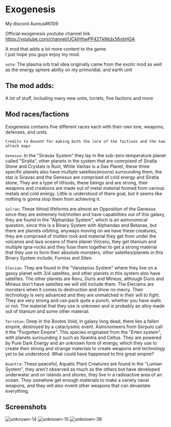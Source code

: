 # Exogenesis

My discord Aureus#6109

Official exogenesis youtube channel link https://youtube.com/channel/UCkIHhwPP42TkNtdx56vbHGA

A mod that adds a lot more content to the game.
<br>I just hope you guys enjoy my mod.

`note`: The plasma orb trail idea originally came from the exotic mod as well as the energy sphere ability on my primordial, and earth unit

## The mod adds: 
A lot of stuff, including many new units, turrets, five factions and more

## Mod races/factions 
Exogenesis contains five different races each with their own lore, weapons, defenses, and units.

`Credits to Đuvent for making both the lore of the factions and the two attack maps`

`Genesux`: In the "Siravax System" they lay in the sub-zero temperature planet called "Siratla", other planets in the system that are comrpised of Siratla Stone and Crystals is Ruxt, While Vantax is a Gas Planet, these three specific planets also have multiple satelites(moons) surrounding them, the star is Siravax and the Genesux are comprised of cold energy and Siratla stone, They are a type of lithiods, these beings and are strong, their weapons and creations are made out of metal material formed from various metals and cold energy. Little is understood of there goal, but it seems like nothing is gonna stop them from achieving it.

`Solran`: These lithiod lifeforms are almost an Opposition of the Genesux since they are extremely hot/molten and have capabilities out of this galaxy, they are found in the "Alphandax System", which is an astronomical question, since this is a Binary System with Alphandax and Betanax, but there are planets orbiting, anyways moving on we have these creatures, they are comprised of molten rock and material they get from under the volcanos and lava oceans of there planet Volceru, they get titanium and multiple igna-rocks and they fuse them together to get a strong material that they use to form their absolute monsters, other satelites/planets in this Binary System include, Furnius and Siten.

`Elecian`: They are found in the "Vanstarius System" where they live on a gassy planet with 3/4 satelites, and other planets in this system also have satelites. The other planets are Ravu, Duris and Mineus, although Duris and Mineus don't have satelites we will still include them. The Eleciams are monsters when it comes to destruction and show no mercy. Their technology is very advanced and they are unmatched in their will to fight. They are very strong and can pack quite a punch, whether you have walls or not. The material that they use is unknown and is probably an alloy made out of titanium and some other material.

`Terretux`: Deep in the Bootes Void, in galaxy long dead, there lies a fallen empire, destroyed by a cataclysmic event. Astronomeers from Serpulo call it the "Forgotten Empire". This species originated from the "Erten system", with planets surrounding it such as Xeantra and Celtus. They are powered by Pure Dark Energy and an unknown form of energy, which  they use to create their strong and strange materials to create weapons and technology yet to be understood. What could have happened to this great empire?

`Quantra`: These peaceful, Aquatic Plant Creatures are found in the "Lumian System", they aren't observed as much as the others but have developed underwater and on islands and shores, they live in a radioactive area of an ocean. They somehow get enough materials to make a variety naval weapons, and they will also invent other weapons that can  devastate everything.

## Screenshots
![unknown-14](https://user-images.githubusercontent.com/68311340/118233805-7227c080-b460-11eb-99cd-5ab35cecb273.png)
![unknown-15](https://user-images.githubusercontent.com/68311340/118233809-7358ed80-b460-11eb-8077-b3304aab2e0d.png)
![unknown-38](https://user-images.githubusercontent.com/68311340/130359909-ac7c29a2-f6ea-4b07-a68a-d8beeba6b93a.png)

